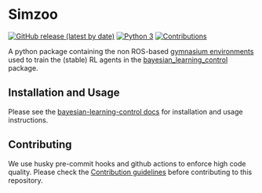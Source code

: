 # Simzoo

[![GitHub release (latest by date)](https://img.shields.io/github/v/release/rickstaa/simzoo)](https://github.com/rickstaa/simzoo/releases)
[![Python 3](https://img.shields.io/badge/Python->=3.7-brightgreen)](https://www.python.org/)
[![Contributions](https://img.shields.io/badge/contributions-welcome-brightgreen.svg)](contributing.md)

A python package containing the non ROS-based [gymnasium environments](https://gymnasium.farama.org/) used to train the (stable) RL agents in the [bayesian\_learning\_control](https://github.com/rickstaa/bayesian-learning-control) package.

## Installation and Usage

Please see the [bayesian-learning-control docs](https://rickstaa.github.io/bayesian-learning-control/simzoo/simzoo.html) for installation and usage instructions.

## Contributing

We use husky pre-commit hooks and github actions to enforce high code quality. Please check the [Contribution guidelines](CONTRIBUTING.md) before contributing to this repository.
